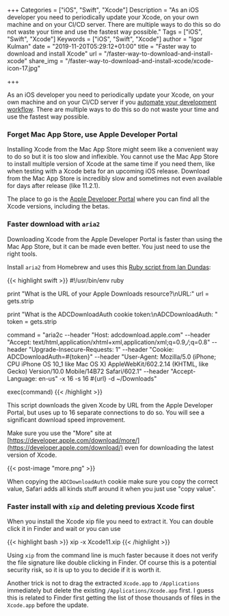 +++
Categories = ["iOS", "Swift", "Xcode"]
Description = "As an iOS developer you need to periodically update your Xcode, on your own machine and on your CI/CD server. There are multiple ways to do this so do not waste your time and use the fastest way possible."
Tags = ["iOS", "Swift", "Xcode"]
Keywords = ["iOS", "Swift", "Xcode"]
author = "Igor Kulman"
date = "2019-11-20T05:29:12+01:00"
title = "Faster way to download and install Xcode"
url = "/faster-way-to-download-and-install-xcode"
share_img = "/faster-way-to-download-and-install-xcode/xcode-icon-17.jpg"

+++

As an iOS developer you need to periodically update your Xcode, on your own machine and on your CI/CD server if you [automate your development workflow](/automating-ios-development-and-distribution-workflow/). There are multiple ways to do this so do not waste your time and use the fastest way possible. 

### Forget Mac App Store, use Apple Developer Portal

Installing Xcode from the Mac App Store might seem like a convenient way to do so but it is too slow and inflexible. You cannot use the Mac App Store to install multiple version of Xcode at the same time if you need them, like when testing with a Xcode beta for an upcoming iOS release. Download from the Mac App Store is incredibly slow and sometimes not even available for days after release (like 11.2.1).

The place to go is the [Apple Developer Portal](https://developer.apple.com/download/) where you can find all the Xcode versions, including the betas. 

### Faster download with `aria2`

Downloading Xcode from the Apple Developer Portal is faster than using the Mac App Store, but it can be made even better. You just need to use the right tools.

Install `aria2` from Homebrew and uses this [Ruby script from Ian Dundas](https://gist.github.com/iandundas/fabe07455e5216442a421922361f698c):

{{< highlight swift >}}
#!/usr/bin/env ruby

print "What is the URL of your Apple Downloads resource?\nURL:"
url = gets.strip

print "What is the ADCDownloadAuth cookie token:\nADCDownloadAuth: "
token = gets.strip

command = "aria2c --header \"Host: adcdownload.apple.com\" --header \"Accept: text/html,application/xhtml+xml,application/xml;q=0.9,*/*;q=0.8\" --header \"Upgrade-Insecure-Requests: 1\" --header \"Cookie: ADCDownloadAuth=#{token}\" --header \"User-Agent: Mozilla/5.0 (iPhone; CPU iPhone OS 10_1 like Mac OS X) AppleWebKit/602.2.14 (KHTML, like Gecko) Version/10.0 Mobile/14B72 Safari/602.1\" --header \"Accept-Language: en-us\" -x 16 -s 16 #{url} -d ~/Downloads"

exec(command)
{{< /highlight >}}

This script downloads the given Xcode by URL from the Apple Developer Portal, but uses up to 16 separate connections to do so. You will see a significant download speed improvement.

Make sure you use the "More" site at [https://developer.apple.com/download/more/](https://developer.apple.com/download/) even for downloading the latest version of Xcode. 

{{< post-image "more.png" >}}

When copying the `ADCDownloadAuth` cookie make sure you copy the correct value, Safari adds all kinds stuff around it when you just use "copy value". 

### Faster install with `xip` and deleting previous Xcode first

When you install the Xcode xip file you need to extract it. You can double click it in Finder and wait or you can use 

{{< highlight bash >}}
xip -x Xcode11.xip
{{< /highlight >}}

Using `xip` from the command line is much faster because it does not verify the file signature like double clicking in Finder. Of course this is a potential security risk, so it is up to you to decide if it is worth it.

Another trick is not to drag the extracted `Xcode.app` to `/Applications` immediately but delete the existing `/Applications/Xcode.app` first. I guess this is related to Finder first getting the list of those thousands of files in the `Xcode.app` before the update.

<!--more-->